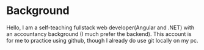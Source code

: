 # Background
Hello, I am a self-teaching fullstack web developer(Angular and .NET) with an accountancy background (I much prefer the backend). This account is for me to practice using github, though I already do use git locally on my pc.
